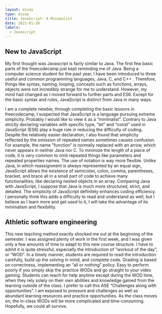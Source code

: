 ```yaml
---
layout: essay
type: essay
title: JavaScript: A Minimalist
date: 2021-01-20
labels:
  - Javascript
---
```


## New to JavaScript

My first thought was Javascript is fairly similar to Java. The first few basic parts of the freecodecamp just kept reminding me of Java. Being a  computer science student for the past year, I have been introduced to three useful and common programming languages, Java, C, and C++ . Therefore, things like syntax, naming, looping, concepts such as functions, arrays, objects were not incredibly strange for me to understand. However, my mind had changed as I moved forward to further parts and ES6. Except for the basic syntax and rules, JavaScript is distinct from Java in many ways.

I am a complete newbie, through completing the basic lessons in freecodecamp, I suspected that JavaScript is a language pursuing extreme simplicity. Probably I would like to view it as a “minimalist”. Contrary to Java strictly declaring variables with specific type, “let” and “const” used in JavaScript (ES6) play a huge role in reducing the difficulty of coding. Despite the relatively easier declaration, I also found that simplicity reflected by the omission of repeated names sometimes causes confusion. For example, the name ”function” is normally replaced with an arrow, which never appears in neither Java nor C. To minimize the length of a piece of code, it is very common to omit repeated things like parameters and repeated properties names. The use of notation is way more flexible. Unlike Java, in which reassignment is always represented by an equal sign, JavaScript allows the existence of semicolon, colon, comma, parentheses, bracket, and brace all in a small part of code to achieve many functionalities, like declaring nested objects in an array. Comparing Java with JavaScript, I suppose that Java is much more structured, strict, and detailed. The simplicity of JavaScript definitely enhances coding efficiency. I personally think this adds a difficulty to read and understand as well, but I believe as I learn more and get used to it, I will take the advantage of its minimalism and flexibility. 

## Athletic software engineering 

This new teaching method exactly shocked me out at the beginning of the semester. I was assigned plenty of work in the first week, and I was given only a few amounts of time to adapt to this new course structure. I have to admit it is quite stressful, especially the introduction of “workout of the day”, or “WOD”. In a timely manner, students are required to read the introduction carefully, build up the solving in mind, and complete code. Grading is based on correctness, implementing an “all or nothing” policy. Easy to perform poorly if you simply skip the practice WODs and go straight to your video gaming. Students can reach for help anytime except during the WOD time, when they rely solely on their own abilities and knowledge gained from the learning outside of the class. I prefer to call this ASE “Challenges along with opportunities”. I am exposed to pressure and challenges as well as abundant learning resources and practice opportunities.  As the class moves on, the in-class WODs will be more complicated and time-consuming. Hopefully, we could all survive. 

